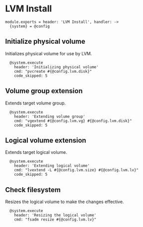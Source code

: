 
# LVM Install

    module.exports = header: 'LVM Install', handler: ->
      {system} = @config

## Initialize physical volume

Initializes physical volume for use by LVM.

      @system.execute
        header: 'Initializing physical volume'
        cmd: "pvcreate #{@config.lvm.disk}"
        code_skipped: 5

## Volume group extension

Extends target volume group.

      @system.execute
        header: 'Extending volume group'
        cmd: "vgextend #{@config.lvm.vg} #{@config.lvm.disk}"
        code_skipped: 5

## Logical volume extension

Extends target logical volume.

      @system.execute
        header: 'Extending logical volume'
        cmd: "lvextend -L #{@config.lvm.size} #{@config.lvm.lv}"
        code_skipped: 5

## Check filesystem

Resizes the logical volume to make the changes effective.

      @system.execute
        header: 'Resizing the logical volume'
        cmd: "fsadm resize #{@config.lvm.lv}"
